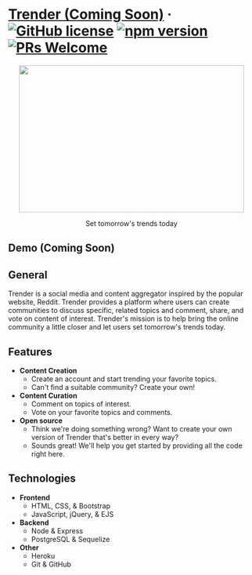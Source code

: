 # [Trender (Coming Soon)](https://github.com/RDCLder/Trender) &middot; [![GitHub license](https://img.shields.io/badge/license-MIT-blue.svg)](https://github.com/RDCLder/Trender/master/LICENSE) [![npm version](https://img.shields.io/npm/v/react.svg?style=flat)](https://www.npmjs.com/package/react) [![PRs Welcome](https://img.shields.io/badge/PRs-welcome-brightgreen.svg)](https://github.com/RDCLder/Trender/pulls)

<p align="center">
  <a href="/"><img width="460" height="300" src="https://github.com/RDCLder/Trender/blob/master/public/media/trender.png"></a>
</p>

<p align="center">
  Set tomorrow's trends today
</p>

## Demo (Coming Soon)

## General

Trender is a social media and content aggregator inspired by the popular website, Reddit. Trender provides a platform where users can create communities to discuss specific, related topics and comment, share, and vote on content of interest. Trender's mission is to help bring the online community a little closer and let users set tomorrow's trends today.

## Features

- **Content Creation**
  - Create an account and start trending your favorite topics.
  - Can't find a suitable community?  Create your own!
- **Content Curation**
  - Comment on topics of interest.
  - Vote on your favorite topics and comments.
- **Open source**
  - Think we're doing something wrong? Want to create your own version of Trender that's better in every way?
  - Sounds great!  We'll help you get started by providing all the code right here.

## Technologies

- **Frontend**
  - HTML, CSS, & Bootstrap
  - JavaScript, jQuery, & EJS
- **Backend**
  - Node & Express
  - PostgreSQL & Sequelize
- **Other**
  - Heroku
  - Git & GitHub
